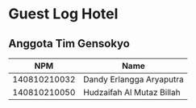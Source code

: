 # Guest Log Hotel

## Anggota Tim Gensokyo
| NPM          | Name                         |
| ------------ | ---------------------------- |
| 140810210032 | Dandy Erlangga Aryaputra     |
| 140810210050 | Hudzaifah Al Mutaz Billah    |

